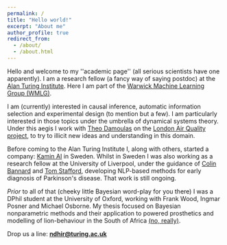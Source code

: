 ```yaml
---
permalink: /
title: "Hello world!"
excerpt: "About me"
author_profile: true
redirect_from: 
  - /about/
  - /about.html
---
```


Hello and welcome to my ''academic page'' (all serious scientists have one apparently). I am a research fellow (a fancy
way of saying postdoc) at the [Alan Turing Institute](https://www.turing.ac.uk/). Here I am part of the [Warwick Machine Learning Group (WMLG)](https://wmlg.io/).

I am (currently) interested in causal inference, automatic information selection and experimental design (to mention but a few). I am particularly interested in those topics under the umbrella of dynamical systems theory. Under this aegis I work with [Theo Damoulas](https://warwick.ac.uk/fac/sci/statistics/staff/academic-research/damoulas/) on the [London Air Quality project](https://www.turing.ac.uk/research/research-projects/london-air-quality), to try to illicit new ideas and understanding in this domain.

Before coming to the Alan Turing Institute I, along with others, started a company: [Kamin AI](http://kamin.ai/) in Sweden. Whilst in Sweden I was also working as a research fellow at the University of Liverpool, under the guidance of [Colin Bannard](https://www.liverpool.ac.uk/institute-of-life-and-human-sciences/staff/colin-bannard/) and [Tom Stafford](https://www.sheffield.ac.uk/psychology/staff/academic/tom-stafford), developing NLP-based methods for early diagnosis of Parkinson's disease. That work is still ongoing. 

*Prior* to all of that (cheeky little Bayesian word-play for you there) I was a DPhil student at the University of Oxford, working with Frank Wood, Ingmar Posner and Michael Osborne. My thesis focused on Bayesian nonparametric methods and their application to powered prosthetics and modelling of lion-behaviour in the South of Africa [(no, really)](https://ora.ox.ac.uk/objects/uuid:6cf7314d-e33d-468b-9bdc-d91ab609c643).

Drop us a line: **ndhir@turing.ac.uk**

